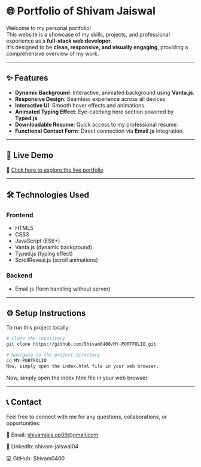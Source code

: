 # 🌐 Portfolio of Shivam Jaiswal  

Welcome to my personal portfolio!  
This website is a showcase of my skills, projects, and professional experience as a **full-stack web developer**.  
It's designed to be **clean, responsive, and visually engaging**, providing a comprehensive overview of my work.  

---

## ✨ Features  
- **Dynamic Background**: Interactive, animated background using **Vanta.js**.  
- **Responsive Design**: Seamless experience across all devices.  
- **Interactive UI**: Smooth hover effects and animations.  
- **Animated Typing Effect**: Eye-catching hero section powered by **Typed.js**.  
- **Downloadable Resume**: Quick access to my professional resume.  
- **Functional Contact Form**: Direct connection via **Email.js** integration.  

---

## 🚀 Live Demo  
🔗 [Click here to explore the live portfolio](https://my-portfolio-inky-pi-70.vercel.app/)  

---

## 🛠️ Technologies Used  

### Frontend  
- HTML5  
- CSS3  
- JavaScript (ES6+)  
- Vanta.js (dynamic background)  
- Typed.js (typing effect)  
- ScrollReveal.js (scroll animations)  

### Backend  
- Email.js (form handling without server)  

---

## ⚙️ Setup Instructions  

To run this project locally:  

```bash
# Clone the repository  
git clone https://github.com/Shivam0400/MY-PORTFOLIO.git

# Navigate to the project directory  
cd MY-PORTFOLIO  
Now, simply open the index.html file in your web browser.

```
Now, simply open the index.html file in your web browser.

---
## 📞 Contact

Feel free to connect with me for any questions, collaborations, or opportunities:

📧 Email: shivamjais.op09@gmail.com

🔗 LinkedIn: shivam-jaiswal04

💻 GitHub: Shivam0400
